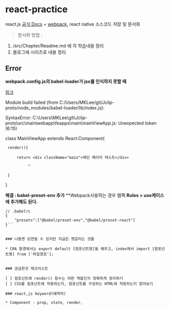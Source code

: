 # react-practice
react.js [공식 Docs](https://ko.reactjs.org/docs/handling-events.html) + [webpack](https://webpack.js.org/guides/installation/), react native 소스코드 저장 및 문서화

> 문서화 방법 :  

1. /src/Chapter/Readme.md 에 각 학습내용 정리
2. 블로그에 시리즈로 내용 정리

## Error

**webpack.config.js의 babel-loader가 jsx를 인식하지 못할 때**

[링크](https://codeday.me/ko/qa/20190306/7812.html)

 Module build failed (from C:/Users/MKLee/git/Jclip-proto/node_modules/babel-loader/lib/index.js):
 
 SyntaxError: C:\Users\MKLee\git\Jclip-proto\src\main\webapp\feapps\main\mainViewApp.js: Unexpected token (6:15)

 class MainViewApp extends React.Component{
 
     render(){

         return <div className="main">메인 페이지 테스트</div>
  
              ^
  
     }
  
   }

**해결 : babel-preset-env 추가**
**Webpack사용하는 경우 웹팩 **Rules > use케이스에 추가해도 된다.**

```
// .babelrc
{
    "presets":["@babel/preset-env","@babel/preset-react"]
}```


### 나중엔 당연할 수 있지만 지금은 헷갈리는 것들

* CRA 환경에서는 export default [컴포넌트명]을 해주고, index에서 import [컴포넌트명] from ['파일경로'];


### 궁금한것 체크리스트

[ ] 컴포넌트에 render() 함수는 어떤 역할인지 정확하게 정리하기
[ ] CSS를 컴포넌트에 적용하는지, 컴포넌트를 구성하는 HTML에 적용하는지 알아보기

### react,js keyword(예약어) 

* Component - prop, state, render, 
